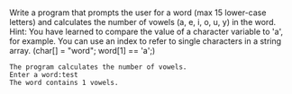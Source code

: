 #
Write a program that prompts the user for a word (max 15 lower-case letters) and calculates the number of vowels (a, e, i, o, u, y) in the word. Hint:
You have learned to compare the value of a character variable to 'a', for example. You can use an index to refer to single characters in a string array. (char[] = "word"; word[1] == 'a';)
```
The program calculates the number of vowels.
Enter a word:test
The word contains 1 vowels.
